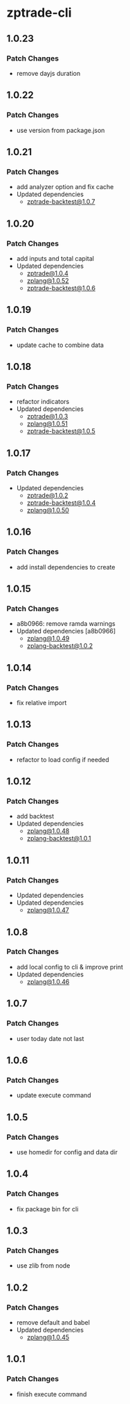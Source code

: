 # zptrade-cli

## 1.0.23

### Patch Changes

- remove dayjs duration

## 1.0.22

### Patch Changes

- use version from package.json

## 1.0.21

### Patch Changes

- add analyzer option and fix cache
- Updated dependencies
  - zptrade-backtest@1.0.7

## 1.0.20

### Patch Changes

- add inputs and total capital
- Updated dependencies
  - zptrade@1.0.4
  - zplang@1.0.52
  - zptrade-backtest@1.0.6

## 1.0.19

### Patch Changes

- update cache to combine data

## 1.0.18

### Patch Changes

- refactor indicators
- Updated dependencies
  - zptrade@1.0.3
  - zplang@1.0.51
  - zptrade-backtest@1.0.5

## 1.0.17

### Patch Changes

- Updated dependencies
  - zptrade@1.0.2
  - zptrade-backtest@1.0.4
  - zplang@1.0.50

## 1.0.16

### Patch Changes

- add install dependencies to create

## 1.0.15

### Patch Changes

- a8b0966: remove ramda warnings
- Updated dependencies [a8b0966]
  - zplang@1.0.49
  - zplang-backtest@1.0.2

## 1.0.14

### Patch Changes

- fix relative import

## 1.0.13

### Patch Changes

- refactor to load config if needed

## 1.0.12

### Patch Changes

- add backtest
- Updated dependencies
  - zplang@1.0.48
  - zplang-backtest@1.0.1

## 1.0.11

### Patch Changes

- Updated dependencies
- Updated dependencies
  - zplang@1.0.47

## 1.0.8

### Patch Changes

- add local config to cli & improve print
- Updated dependencies
  - zplang@1.0.46

## 1.0.7

### Patch Changes

- user today date not last

## 1.0.6

### Patch Changes

- update execute command

## 1.0.5

### Patch Changes

- use homedir for config and data dir

## 1.0.4

### Patch Changes

- fix package bin for cli

## 1.0.3

### Patch Changes

- use zlib from node

## 1.0.2

### Patch Changes

- remove default and babel
- Updated dependencies
  - zplang@1.0.45

## 1.0.1

### Patch Changes

- finish execute command
